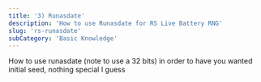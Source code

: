 ```yaml
---
title: '3) Runasdate'
description: 'How to use Runasdate for RS Live Battery RNG'
slug: 'rs-runasdate'
subCategory: 'Basic Knowledge'
---
```


How to use runasdate (note to use a 32 bits) in order to have you wanted initial seed, nothing special I guess
